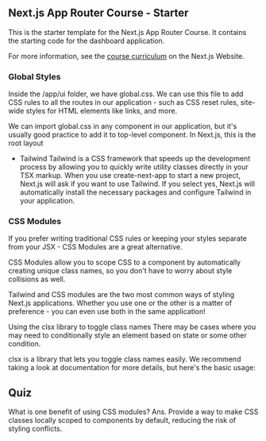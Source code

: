 ## Next.js App Router Course - Starter

This is the starter template for the Next.js App Router Course. It contains the starting code for the dashboard application.

For more information, see the [course curriculum](https://nextjs.org/learn) on the Next.js Website.


### Global Styles
Inside the /app/ui folder, we have global.css. We can use this file to add CSS rules to all the routes in our application - such as CSS reset rules, site-wide styles for HTML elements like links, and more.

We can import global.css in any component in our application, but it's usually good practice to add it to top-level component. In Next.js, this is the root layout

- Tailwind
Tailwind is a CSS framework that speeds up the development process by allowing you to quickly write utility classes directly in your TSX markup.
When you use create-next-app to start a new project, Next.js will ask if you want to use Tailwind. If you select yes, Next.js will automatically install the necessary packages and configure Tailwind in your application.

### CSS Modules
If you prefer writing traditional CSS rules or keeping your styles separate from your JSX - CSS Modules are a great alternative.

CSS Modules allow you to scope CSS to a component by automatically creating unique class names, so you don't have to worry about style collisions as well.

Tailwind and CSS modules are the two most common ways of styling Next.js applications. Whether you use one or the other is a matter of preference - you can even use both in the same application!

Using the clsx library to toggle class names
There may be cases where you may need to conditionally style an element based on state or some other condition.

clsx is a library that lets you toggle class names easily. We recommend taking a look at documentation for more details, but here's the basic usage:


## Quiz
What is one benefit of using CSS modules?
Ans. Provide a way to make CSS classes locally scoped to components by default, reducing the risk of styling conflicts.